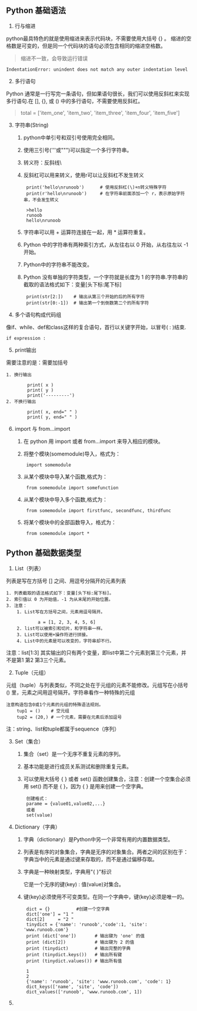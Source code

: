 ## Python 基础语法
1. 行与缩进

python最具特色的就是使用缩进来表示代码块，不需要使用大括号 {} 。
缩进的空格数是可变的，但是同一个代码块的语句必须包含相同的缩进空格数。
>缩进不一致，会导致运行错误
    
    IndentationError: unindent does not match any outer indentation level
2. 多行语句

Python 通常是一行写完一条语句，但如果语句很长，我们可以使用反斜杠来实现多行语句.在 [], {}, 或 () 中的多行语句，不需要使用反斜杠。
>total = ['item_one', 'item_two', 'item_three',
        'item_four', 'item_five']
3. 字符串(String)
    1. python中单引号和双引号使用完全相同。
    2. 使用三引号('''或""")可以指定一个多行字符串。
    3. 转义符：反斜线\
    4. 反斜杠可以用来转义，使用r可以让反斜杠不发生转义
            
            print('hello\nrunoob')      # 使用反斜杠(\)+n转义特殊字符
            print(r'hello\nrunoob')     # 在字符串前面添加一个 r，表示原始字符串，不会发生转义
    
            >hello
            runoob
            hello\nrunoob
    5. 字符串可以用 + 运算符连接在一起，用 * 运算符重复。
    6. Python 中的字符串有两种索引方式，从左往右以 0 开始，从右往左以 -1 开始。
    7. Python中的字符串不能改变。
    8. Python 没有单独的字符类型，一个字符就是长度为 1 的字符串.字符串的截取的语法格式如下：变量[头下标:尾下标]
           
            print(str[2:])    # 输出从第三个开始的后的所有字符
            print(str[0:-1])  # 输出第一个到倒数第二个的所有字符
4. 多个语句构成代码组

像if、while、def和class这样的复合语句，首行以关键字开始，以冒号( : )结束.
            
    if expression : 
5. print输出

需要注意的是：需要加括号

    1. 换行输出
            
            print( x )
            print( y )
            print('---------')
    2. 不换行输出
            
            print( x, end=" " )
            print( y, end=" " )
6. import 与 from...import

    1. 在 python 用 import 或者 from...import 来导入相应的模块。
    2. 将整个模块(somemodule)导入，格式为：
            
            import somemodule
    3. 从某个模块中导入某个函数,格式为： 
    
            from somemodule import somefunction
    4. 从某个模块中导入多个函数,格式为： 
            
            from somemodule import firstfunc, secondfunc, thirdfunc
    5. 将某个模块中的全部函数导入，格式为： 
            
            from somemodule import *

## Python 基础数据类型
1. List（列表）

列表是写在方括号 [] 之间、用逗号分隔开的元素列表
   
    1. 列表截取的语法格式如下：变量[头下标:尾下标]。
    2. 索引值以 0 为开始值，-1 为从末尾的开始位置。
    3. 注意：
        1. List写在方括号之间，元素用逗号隔开。
            
                a = [1, 2, 3, 4, 5, 6]
        2. list可以被索引和切片，和字符串一样。
        3. List可以使用+操作符进行拼接。
        4. List中的元素是可以改变的，字符串却不行。
注意：list[1:3] 其实输出的只有两个变量，即list中第二个元素到第三个元素，并不是第1 第2 第3三个元素。

2. Tuple（元组）

元组（tuple）与列表类似，不同之处在于元组的元素不能修改。元组写在小括号 () 里，元素之间用逗号隔开。字符串看作一种特殊的元组

    注意构造包含0或1个元素的元组的特殊语法规则。
        tup1 = ()    # 空元组
        tup2 = (20,) # 一个元素，需要在元素后添加逗号

注：string、list和tuple都属于sequence（序列）

3. Set（集合）

    1. 集合（set）是一个无序不重复元素的序列。
    2. 基本功能是进行成员关系测试和删除重复元素。
    3. 可以使用大括号 { } 或者 set() 函数创建集合，注意：创建一个空集合必须用 set() 而不是 { }，因为 { } 是用来创建一个空字典。

            创建格式：
            parame = {value01,value02,...}
            或者
            set(value)

4. Dictionary（字典）

    1. 字典（dictionary）是Python中另一个非常有用的内置数据类型。

    2. 列表是有序的对象集合，字典是无序的对象集合。两者之间的区别在于：字典当中的元素是通过键来存取的，而不是通过偏移存取。

    3. 字典是一种映射类型，字典用"{ }"标识
    
        它是一个无序的键(key) : 值(value)对集合。

    4. 键(key)必须使用不可变类型。在同一个字典中，键(key)必须是唯一的。

            dict = {}          #创建一个空字典
            dict['one'] = "1 "
            dict[2]     = "2 "
            tinydict = {'name': 'runoob','code':1, 'site': 'www.runoob.com'}                       
            print (dict['one'])       # 输出键为 'one' 的值
            print (dict[2])           # 输出键为 2 的值
            print (tinydict)          # 输出完整的字典
            print (tinydict.keys())   # 输出所有键
            print (tinydict.values()) # 输出所有值

            1 
            2 
            {'name': 'runoob', 'site': 'www.runoob.com', 'code': 1}
            dict_keys(['name', 'site', 'code'])
            dict_values(['runoob', 'www.runoob.com', 1])
5. 





